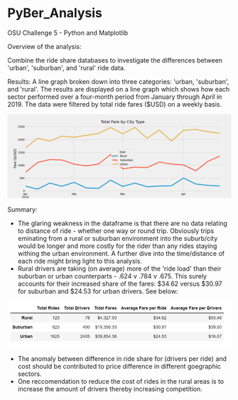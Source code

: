 # PyBer_Analysis
OSU Challenge 5 - Python and Matplotlib

Overview of the analysis:

Combine the ride share databases to investigate the differences between 'urban', 'suburban', and 'rural' ride data.

Results: A line graph broken down into three categories: 'urban, 'suburban', and 'rural'.  The results are displayed on a line graph which shows how each sector performed over a four-month period from January through April in 2019.  The data were filtered by total ride fares ($USD) on a weekly basis. 

![](analysis/PyBer_fare_summary.png)

Summary: 
- The glaring weakness in the dataframe is that there are no data relating to distance of ride - whether one way or round trip.  Obviously trips eminating from a rural or suburban environment into the suburb/city would be longer and more costly for the rider than any rides staying withing the urban environment.  A further dive into the time/distance of each ride might bring light to this analysis.
- Rural drivers are taking (on average) more of the 'ride load' than their suburban or urban counterparts - .624 v .784 v .675.  This surely accounts for their increased share of the fares: $34.62 versus $30.97 for suburban and $24.53 for urban drivers.  See below:

![](analysis/Summary.PNG)


- The anomaly between difference in ride share for (drivers per ride) and cost should be contributed to price difference in different goegraphic sectors.
- One reccomendation to reduce the cost of rides in the rural areas is to increase the amount of drivers thereby increasing competition.
